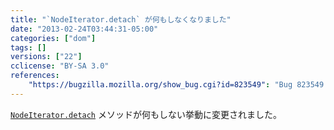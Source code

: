 ```yaml
---
title: "`NodeIterator.detach` が何もしなくなりました"
date: "2013-02-24T03:44:31-05:00"
categories: ["dom"]
tags: []
versions: ["22"]
cclicense: "BY-SA 3.0"
references:
    "https://bugzilla.mozilla.org/show_bug.cgi?id=823549": "Bug 823549 – Make NodeIterator.detach() a no-op"
---
```

[`NodeIterator.detach`](https://developer.mozilla.org/ja/docs/Web/API/NodeIterator.detach) メソッドが何もしない挙動に変更されました。
